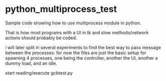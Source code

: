 # python_multiprocess_test

Sample code showing how to use multiprocess module in python.

That is how most programs with a UI in tk and slow methods/network actions should probably be coded.

i will later split in several experiments to find the best way to pass message between the processes. for now the files are just the basic setup for spawning 4 processes, one being the controller, another the UI, another a dummy load, and an idle.

start reading/execute gcbtest.py

